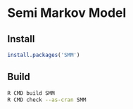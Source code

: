 # Semi Markov Model

## Install

```R
install.packages('SMM')
```

## Build

```bash
R CMD build SMM
R CMD check --as-cran SMM
```

